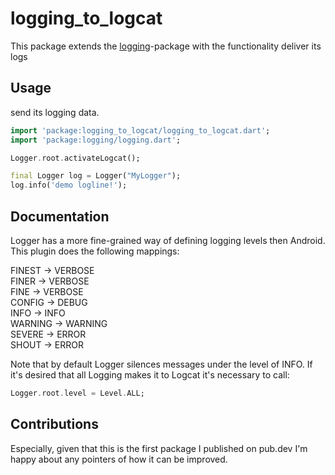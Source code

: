 # logging_to_logcat

This package extends the [logging](https://pub.dev/packages/logging)-package with the functionality
deliver its logs

## Usage

send its logging data.

```dart
import 'package:logging_to_logcat/logging_to_logcat.dart';
import 'package:logging/logging.dart';

Logger.root.activateLogcat();

final Logger log = Logger("MyLogger");
log.info('demo logline!');
```

## Documentation
Logger has a more fine-grained way of defining logging levels then Android. This plugin does the
following mappings:

FINEST -> VERBOSE  
FINER -> VERBOSE  
FINE -> VERBOSE  
CONFIG -> DEBUG  
INFO -> INFO  
WARNING -> WARNING  
SEVERE -> ERROR  
SHOUT -> ERROR  

Note that by default Logger silences messages under the level of INFO. If it's desired that all
Logging makes it to Logcat it's necessary to call:

```dart
Logger.root.level = Level.ALL;
```

## Contributions
Especially, given that this is the first package I published on pub.dev I'm happy about any pointers of how it can be improved. 
